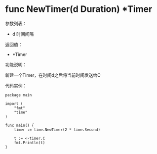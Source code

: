 # func NewTimer(d Duration) *Timer

参数列表：

- d 时间间隔

返回值：

- *Timer

功能说明：

新建一个Timer，在时间d之后将当前时间发送给C

代码实例：

	package main
	
	import (
		"fmt"
		"time"
	)
	
	func main() {
		timer := time.NewTimer(2 * time.Second)
		
		t := <-timer.C
		fmt.Println(t)
	}